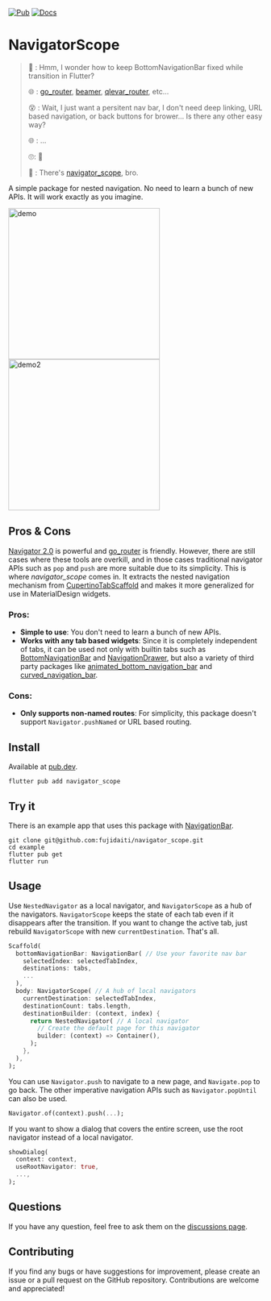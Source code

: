 [![Pub](https://img.shields.io/pub/v/navigator_scope.svg?logo=flutter&color=blue&style=flat-square)](https://pub.dev/packages/navigator_scope) [![Docs](https://img.shields.io/badge/-API%20Reference-orange?style=flat-square)](https://pub.dev/documentation/navigator_scope/latest/)

# NavigatorScope

> 🤔 : Hmm, I wonder how to keep BottomNavigationBar fixed while transition in Flutter?
>
> 🌐 : [go_router](https://pub.dev/packages/go_router), [beamer](https://pub.dev/packages/beamer), [qlevar_router](https://pub.dev/packages/qlevar_router#nested-navigators), etc...
>
> 😵 : Wait, I just want a persitent nav bar, I don't need deep linking, URL based navigation, or back buttons for brower... Is there any other easy way?
>
> 🌐 : ...
>
> 🙄: 🤯
>
> 👼 : There's [navigator_scope](https://github.com/fujidaiti/navigator_scope), bro.



A simple package for nested navigation. No need to learn a bunch of new APIs. It will work exactly as you imagine.

<img width="300" alt="demo" src="https://user-images.githubusercontent.com/68946713/234653804-c29aae3b-23b0-4740-be60-35696bf30fc3.gif">
<img width="300" alt="demo2" src="https://user-images.githubusercontent.com/68946713/235056721-36cf881f-a760-43e1-9cea-35b476c85201.gif">

## Pros & Cons

[Navigator 2.0](https://medium.com/flutter/learning-flutters-new-navigation-and-routing-system-7c9068155ade) is powerful and  [go_router](https://pub.dev/packages/go_router) is friendly. However, there are still cases where these tools are overkill, and in those cases traditional navigator APIs such as `pop` and `push` are more suitable due to its simplicity. This is where *navigator_scope* comes in. It extracts the nested navigation mechanism from [CupertinoTabScaffold](https://api.flutter.dev/flutter/cupertino/CupertinoTabScaffold-class.html) and makes it more generalized for use in MaterialDesign widgets. 

### Pros:

- **Simple to use**: You don't need to learn a bunch of new APIs.
- **Works with any tab based widgets**:  Since it is completely independent of tabs, it can be used not only with builtin tabs such as [BottomNavigationBar](https://api.flutter.dev/flutter/material/BottomNavigationBar-class.html) and [NavigationDrawer](https://api.flutter.dev/flutter/material/NavigationDrawer-class.html), but also a variety of third party packages like [animated_bottom_navigation_bar](https://pub.dev/packages/animated_bottom_navigation_bar) and [curved_navigation_bar](https://pub.dev/packages/curved_navigation_bar).

### Cons:

- **Only supports non-named routes**: For simplicity, this package doesn't support `Navigator.pushNamed` or URL based routing. 

## Install

Available at [pub.dev](https://pub.dev/packages/navigator_scope).

```shell
flutter pub add navigator_scope
```

## Try it

There is an example app that uses this package with [NavigationBar](https://api.flutter.dev/flutter/material/NavigationBar-class.html).

```shell
git clone git@github.com:fujidaiti/navigator_scope.git
cd example
flutter pub get
flutter run
```

## Usage

Use `NestedNavigator` as a local navigator, and `NavigatorScope` as a hub of the navigators. `NavigatorScope` keeps the state of each tab even if it disappears after the transition.  If you want to change the active tab, just rebuild `NavigatorScope` with new `currentDestination`. That's all.

```dart
Scaffold(
  bottomNavigationBar: NavigationBar( // Use your favorite nav bar
    selectedIndex: selectedTabIndex,
    destinations: tabs,
    ...
  ),
  body: NavigatorScope( // A hub of local navigators
    currentDestination: selectedTabIndex,
    destinationCount: tabs.length,
    destinationBuilder: (context, index) {
      return NestedNavigator( // A local navigator
        // Create the default page for this navigator
        builder: (context) => Container(),
      );
    },
  ),
);
```

You can use `Navigator.push` to navigate to a new page, and `Navigate.pop` to go back. The other imperative navigation APIs such as `Navigator.popUntil` can also be used.

```dart
Navigator.of(context).push(...);
```

If you want to show a dialog that covers the entire screen, use the root navigator instead of a local navigator.

```dart
showDialog(
  context: context,
  useRootNavigator: true,
  ...,
);
```

## Questions

If you have any question, feel free to ask them on the [discussions page](https://github.com/fujidaiti/navigator_scope/discussions/categories/q-a).

## Contributing

If you find any bugs or have suggestions for improvement, please create an issue or a pull request on the GitHub repository. Contributions are welcome and appreciated!
